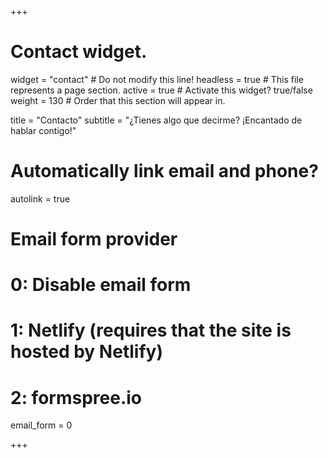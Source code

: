 +++
# Contact widget.
widget = "contact"  # Do not modify this line!
headless = true  # This file represents a page section.
active = true  # Activate this widget? true/false
weight = 130 # Order that this section will appear in.

title = "Contacto"
subtitle = "¿Tienes algo que decirme? ¡Encantado de hablar contigo!"

# Automatically link email and phone?
autolink = true

# Email form provider
#   0: Disable email form
#   1: Netlify (requires that the site is hosted by Netlify)
#   2: formspree.io
email_form = 0

+++
<!-- Si quieres ponerte en contacto conmigo puedes rellenar el siguiente formulario o bien usar las redes sociales que aparecen más a bajo:


<form name="contact" netlify-honeypot="bot-field" action="thank-you" netlify>
  <p class="hidden">
    <label>Don’t fill this out if you're human: <input name="bot-field"></label>
  </p>
  <p>
    <label>Nombre:  <input type="text" name="name"></label>
  </p>
  <p>
    <label>E-mail:  <input type="email" name="email"></label>
  </p>
  <p>
    <label>Mensaje: <textarea name="message"></textarea></label>
  </p>
  <div netlify-recaptcha></div>
  <p>
    <button type="submit">Enviar</button>
  </p>
</form> -->
